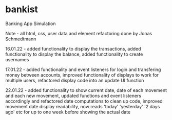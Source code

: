 # bankist
Banking App Simulation

Note - all html, css, user data and element refactoring done by Jonas Schmedtmann

16.01.22 - added functionality to display the transactions, added functionality to display the balance, added functionality to create usernames

17.01.22 - added functionality and event listeners for login and transfering money between accounts, improved functionality of displays to work for multiple users, refactored display code into an update UI function

22.01.22 - added functionality to show current date, date of each movement and each new movement, updated functions and event listeners accordingly and refactored date computations to clean up code, improved movement date display readability, now reads 'today' 'yesterday' '2 days ago' etc for up to one week before showing the actual date

